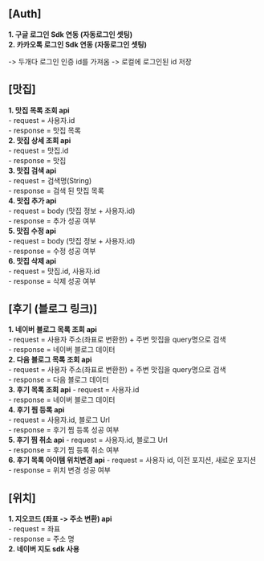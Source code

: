 ## [Auth]
 **1. 구글 로그인 Sdk 연동 (자동로그인 셋팅)**   
 **2. 카카오톡 로그인 Sdk 연동 (자동로그인 셋팅)**

-> 두개다 로그인 인증 id를 가져옴
  -> 로컬에 로그인된 id 저장 


## [맛집]
 **1. 맛집 목록 조회 api**   
    - request = 사용자.id   
    - response = 맛집 목록   
 **2. 맛집 상세 조회 api**   
    - request = 맛집.id   
    - response = 맛집    
 **3. 맛집 검색 api**    
    - request = 검색명(String)   
    - response = 검색 된 맛집 목록   
 **4. 맛집 추가 api**   
    - request = body (맛집 정보 + 사용자.id)   
    - response = 추가 성공 여부   
 **5. 맛집 수정 api**    
    - request = body (맛집 정보 + 사용자.id)   
    - response = 수정 성공 여부   
 **6. 맛집 삭제 api**    
    - request = 맛집.id, 사용자.id   
    - response = 삭제 성공 여부   


## [후기 (블로그 링크)]
  **1. 네이버 블로그 목록 조회 api**   
      - request = 사용자 주소(좌표로 변환한) + 주변 맛집을 query명으로 검색   
      - response = 네이버 블로그 데이터   
  **2. 다음 블로그 목록 조회 api**   
      - request = 사용자 주소(좌표로 변환한) + 주변 맛집을 query명으로 검색   
      - response = 다음 블로그 데이터   
  **3. 후기 목록 조회 api**
      - request = 사용자.id   
      - response = 네이버 블로그 데이터   
  **4. 후기 찜 등록 api**    
      - request = 사용자.id, 블로그 Url    
      - response = 후기 찜 등록 성공 여부    
  **5. 후기 찜 취소 api**
      - request = 사용자.id, 블로그 Url    
      - response = 후기 찜 등록 취소 여부    
  **6. 후기 목록 아이템 위치변경 api** 
      - request = 사용자 id, 이전 포지션, 새로운 포지션   
      - response = 위치 변경 성공 여부    
## [위치]
 **1. 지오코드 (좌표 -> 주소 변환) api**     
      - request = 좌표   
      - response = 주소 명   
 **2. 네이버 지도 sdk 사용**    
